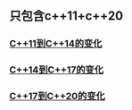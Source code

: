 ## 只包含c++11+c++20

### [C++11到C++14的变化](https://www.open-std.org/jtc1/sc22/wg21/docs/papers/2018/p1319r0.html)

### [C++14到C++17的变化](https://www.open-std.org/jtc1/sc22/wg21/docs/papers/2018/p0636r3.html)

### [C++17到C++20的变化](https://www.open-std.org/jtc1/sc22/wg21/docs/papers/2020/p2131r0.html)
